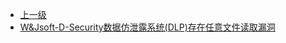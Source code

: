 * [上一级](docs/wy876_poc/)
* [W&Jsoft-D-Security数据仿泄露系统(DLP)存在任意文件读取漏洞](docs/wy876_poc/WNJsoft/W%26Jsoft-D-Security%E6%95%B0%E6%8D%AE%E4%BB%BF%E6%B3%84%E9%9C%B2%E7%B3%BB%E7%BB%9F%28DLP%29%E5%AD%98%E5%9C%A8%E4%BB%BB%E6%84%8F%E6%96%87%E4%BB%B6%E8%AF%BB%E5%8F%96%E6%BC%8F%E6%B4%9E.md)
